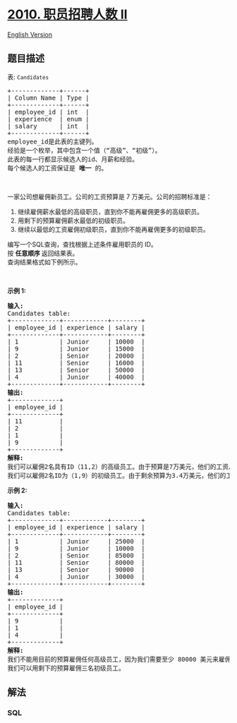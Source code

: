 # [2010. 职员招聘人数 II](https://leetcode.cn/problems/the-number-of-seniors-and-juniors-to-join-the-company-ii)

[English Version](/solution/2000-2099/2010.The%20Number%20of%20Seniors%20and%20Juniors%20to%20Join%20the%20Company%20II/README_EN.md)

## 题目描述

<!-- 这里写题目描述 -->

<p>表: <code>Candidates</code></p>

<pre>
+-------------+------+
| Column Name | Type |
+-------------+------+
| employee_id | int  |
| experience  | enum |
| salary      | int  |
+-------------+------+
employee_id是此表的主键列。
经验是一个枚举，其中包含一个值（“高级”、“初级”）。
此表的每一行都显示候选人的id、月薪和经验。
每个候选人的工资保证是 <strong>唯一</strong> 的。</pre>

<p>&nbsp;</p>

<p>一家公司想雇佣新员工。公司的工资预算是 7 万美元。公司的招聘标准是：</p>

<ol>
	<li>继续雇佣薪水最低的高级职员，直到你不能再雇佣更多的高级职员。</li>
	<li>用剩下的预算雇佣薪水最低的初级职员。</li>
	<li>继续以最低的工资雇佣初级职员，直到你不能再雇佣更多的初级职员。</li>
</ol>

<p>编写一个SQL查询，查找根据上述条件雇用职员的 ID。<br />
按 <strong>任意顺序 </strong>返回结果表。<br />
查询结果格式如下例所示。</p>

<p>&nbsp;</p>

<p><strong>示例 1:</strong></p>

<pre>
<strong>输入:</strong>
Candidates table:
+-------------+------------+--------+
| employee_id | experience | salary |
+-------------+------------+--------+
| 1           | Junior     | 10000  |
| 9           | Junior     | 15000  |
| 2           | Senior     | 20000  |
| 11          | Senior     | 16000  |
| 13          | Senior     | 50000  |
| 4           | Junior     | 40000  |
+-------------+------------+--------+
<strong>输出:</strong> 
+-------------+
| employee_id |
+-------------+
| 11          |
| 2           |
| 1           |
| 9           |
+-------------+
<strong>解释:</strong> 
我们可以雇佣2名具有ID（11,2）的高级员工。由于预算是7万美元，他们的工资总额是3.6万美元，我们还有3.4万美元，但他们不足以雇佣ID为 13 的高级职员。
我们可以雇佣2名ID为（1,9）的初级员工。由于剩余预算为3.4万美元，他们的工资总额为2.5万美元，我们还有9000美元，但他们不足以雇佣ID为 4 的初级员工。
</pre>

<p><strong>示例 2:</strong></p>

<pre>
<strong>输入:</strong>
Candidates table:
+-------------+------------+--------+
| employee_id | experience | salary |
+-------------+------------+--------+
| 1           | Junior     | 25000  |
| 9           | Junior     | 10000  |
| 2           | Senior     | 85000  |
| 11          | Senior     | 80000  |
| 13          | Senior     | 90000  |
| 4           | Junior     | 30000  |
+-------------+------------+--------+
<strong>输出:</strong> 
+-------------+
| employee_id |
+-------------+
| 9           |
| 1           |
| 4           |
+-------------+
<strong>解释:</strong> 
我们不能用目前的预算雇佣任何高级员工，因为我们需要至少 80000 美元来雇佣一名高级员工。
我们可以用剩下的预算雇佣三名初级员工。</pre>

## 解法

### **SQL**

```sql

```
